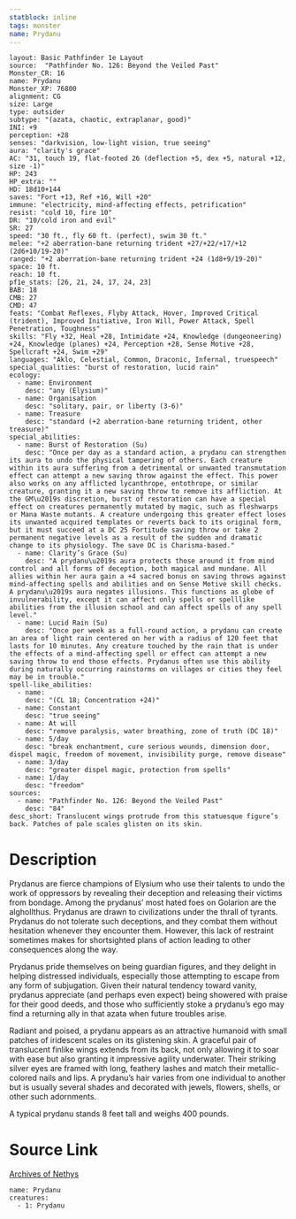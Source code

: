 ```yaml
---
statblock: inline
tags: monster
name: Prydanu
---
```

```statblock
layout: Basic Pathfinder 1e Layout
source:  "Pathfinder No. 126: Beyond the Veiled Past"
Monster_CR: 16
name: Prydanu
Monster_XP: 76800
alignment: CG
size: Large
type: outsider
subtype: "(azata, chaotic, extraplanar, good)"
INI: +9
perception: +28
senses: "darkvision, low-light vision, true seeing"
aura: "clarity's grace"
AC: "31, touch 19, flat-footed 26 (deflection +5, dex +5, natural +12, size -1)"
HP: 243
HP_extra: ""
HD: 18d10+144
saves: "Fort +13, Ref +16, Will +20"
immune: "electricity, mind-affecting effects, petrification"
resist: "cold 10, fire 10"
DR: "10/cold iron and evil"
SR: 27
speed: "30 ft., fly 60 ft. (perfect), swim 30 ft."
melee: "+2 aberration-bane returning trident +27/+22/+17/+12 (2d6+10/19-20)"
ranged: "+2 aberration-bane returning trident +24 (1d8+9/19-20)"
space: 10 ft.
reach: 10 ft.
pf1e_stats: [26, 21, 24, 17, 24, 23]
BAB: 18
CMB: 27
CMD: 47
feats: "Combat Reflexes, Flyby Attack, Hover, Improved Critical (trident), Improved Initiative, Iron Will, Power Attack, Spell Penetration, Toughness"
skills: "Fly +32, Heal +28, Intimidate +24, Knowledge (dungeoneering) +24, Knowledge (planes) +24, Perception +28, Sense Motive +28, Spellcraft +24, Swim +29"
languages: "Aklo, Celestial, Common, Draconic, Infernal, truespeech"
special_qualities: "burst of restoration, lucid rain"
ecology:
  - name: Environment
    desc: "any (Elysium)"
  - name: Organisation
    desc: "solitary, pair, or liberty (3-6)"
  - name: Treasure
    desc: "standard (+2 aberration-bane returning trident, other treasure)"
special_abilities:
  - name: Burst of Restoration (Su)
    desc: "Once per day as a standard action, a prydanu can strengthen its aura to undo the physical tampering of others. Each creature within its aura suffering from a detrimental or unwanted transmutation effect can attempt a new saving throw against the effect. This power also works on any afflicted lycanthrope, entothrope, or similar creature, granting it a new saving throw to remove its affliction. At the GM\u2019s discretion, burst of restoration can have a special effect on creatures permanently mutated by magic, such as fleshwarps or Mana Waste mutants. A creature undergoing this greater effect loses its unwanted acquired templates or reverts back to its original form, but it must succeed at a DC 25 Fortitude saving throw or take 2 permanent negative levels as a result of the sudden and dramatic change to its physiology. The save DC is Charisma-based."
  - name: Clarity’s Grace (Su)
    desc: "A prydanu\u2019s aura protects those around it from mind control and all forms of deception, both magical and mundane. All allies within her aura gain a +4 sacred bonus on saving throws against mind-affecting spells and abilities and on Sense Motive skill checks. A prydanu\u2019s aura negates illusions. This functions as globe of invulnerability, except it can affect only spells or spelllike abilities from the illusion school and can affect spells of any spell level."
  - name: Lucid Rain (Su)
    desc: "Once per week as a full-round action, a prydanu can create an area of light rain centered on her with a radius of 120 feet that lasts for 10 minutes. Any creature touched by the rain that is under the effects of a mind-affecting spell or effect can attempt a new saving throw to end those effects. Prydanus often use this ability during naturally occurring rainstorms on villages or cities they feel may be in trouble."
spell-like_abilities:
  - name:
    desc: "(CL 18; Concentration +24)"
  - name: Constant
    desc: "true seeing"
  - name: At will
    desc: "remove paralysis, water breathing, zone of truth (DC 18)"
  - name: 5/day
    desc: "break enchantment, cure serious wounds, dimension door, dispel magic, freedom of movement, invisibility purge, remove disease"
  - name: 3/day
    desc: "greater dispel magic, protection from spells"
  - name: 1/day
    desc: "freedom"
sources:
  - name: "Pathfinder No. 126: Beyond the Veiled Past"
    desc: "84"
desc_short: Translucent wings protrude from this statuesque figure’s back. Patches of pale scales glisten on its skin.
```
# Description
Prydanus are fierce champions of Elysium who use their talents to undo the work of oppressors by revealing their deception and releasing their victims from bondage. Among the prydanus’ most hated foes on Golarion are the alghollthus. Prydanus are drawn to civilizations under the thrall of tyrants. Prydanus do not tolerate such deceptions, and they combat them without hesitation whenever they encounter them. However, this lack of restraint sometimes makes for shortsighted plans of action leading to other consequences along the way.

 Prydanus pride themselves on being guardian figures, and they delight in helping distressed individuals, especially those attempting to escape from any form of subjugation. Given their natural tendency toward vanity, prydanus appreciate (and perhaps even expect) being showered with praise for their good deeds, and those who sufficiently stoke a prydanu’s ego may find a returning ally in that azata when future troubles arise.

 Radiant and poised, a prydanu appears as an attractive humanoid with small patches of iridescent scales on its glistening skin. A graceful pair of translucent finlike wings extends from its back, not only allowing it to soar with ease but also granting it impressive agility underwater. Their striking silver eyes are framed with long, feathery lashes and match their metallic-colored nails and lips. A prydanu’s hair varies from one individual to another but is usually several shades and decorated with jewels, flowers, shells, or other such adornments.

 A typical prydanu stands 8 feet tall and weighs 400 pounds.
# Source Link
[Archives of Nethys](https://aonprd.com/MonsterDisplay.aspx?ItemName=Prydanu)
```encounter-table
name: Prydanu
creatures:
  - 1: Prydanu
```
